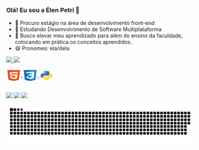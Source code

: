 ### Olá! Eu sou a Élen Petri 👋


- 🔭 Procuro estágio na área de desenvolvimento front-end
- 🌱 Estudando Desenvolvimento de Software Multiplataforma
- 👯 Busco elevar meu aprendizado para além do ensino da faculdade, colocando em prática os conceitos aprendidos.
- 😄 Pronomes: ela/dela

<div>
  <a href="https://github.com/elenpetri">
  <img height="180em" src="https://github-readme-stats.vercel.app/api?username=elenpetri&show_icons=true&theme=synthwave&include_all_commits=true&count_private=true"/>
  <img height="180em" src="https://github-readme-stats.vercel.app/api/top-langs/?username=elenpetri&layout=compact&langs_count=7&theme=synthwave"/>
</div>
  
  <div style="display: inline_block"><br>
  <img align="center" alt="Rafa-HTML" height="30" width="40" src="https://raw.githubusercontent.com/devicons/devicon/master/icons/html5/html5-original.svg">
  <img align="center" alt="Rafa-CSS" height="30" width="40" src="https://raw.githubusercontent.com/devicons/devicon/master/icons/css3/css3-original.svg">
  <img align="center" alt="Rafa-Python" height="30" width="40" src="https://raw.githubusercontent.com/devicons/devicon/master/icons/python/python-original.svg">
</div>
  
  ##

   
<div> 
  <a href="https://instagram.com/_fernandapetri" target="_blank"><img src="https://img.shields.io/badge/-Instagram-%23E4405F?style=for-the-badge&logo=instagram&logoColor=white" target="_blank"></a>
  <a href = "mailto:petrielen@outlook.com"><img src="https://img.shields.io/badge/Gmail-D14836?style=for-the-badge&logo=gmail&logoColor=white" target="_blank"></a>
  <a href="https://www.linkedin.com/in/elen-petri/" target="_blank"><img src="https://img.shields.io/badge/-LinkedIn-%230077B5?style=for-the-badge&logo=linkedin&logoColor=white" target="_blank"></a> 
  
  ![Snake animation](https://github.com/elenpetri/elenpetri/blob/output/github-contribution-grid-snake.svg)
  
</div>
  
  <div> 
    
  
 
</div>

